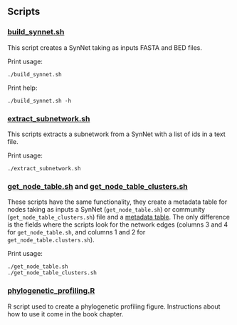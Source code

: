 ## Scripts

### [build_synnet.sh](./build_synnet.sh)

This script creates a SynNet taking as inputs FASTA and BED files.

Print usage:

    ./build_synnet.sh

Print help:

    ./build_synnet.sh -h


### [extract_subnetwork.sh](./extract_subnetwork.sh)

This scripts extracts a subnetwork from a SynNet with a list of ids in a text file.

Print usage:

    ./extract_subnetwork.sh


### [get_node_table.sh](./get_node_table.sh) and [get_node_table_clusters.sh](./get_node_table_clusters.sh)

These scripts have the same functionality, they create a metadata table for nodes taking as inputs a SynNet (`get_node_table.sh`) or community (`get_node_table_clusters.sh`) file and a [metadata table](../files/nodes_metadata.csv). The only difference is the fields where the scripts look for the network edges (columns 3 and 4 for `get_node_table.sh`, and columns 1 and 2 for `get_node_table.clusters.sh`).

Print usage:

    ./get_node_table.sh
    ./get_node_table_clusters.sh
 
 
### [phylogenetic_profiling.R](./phylogenetic_profiling.R)

R script used to create a phylogenetic profiling figure. Instructions about how to use it come in the book chapter.

